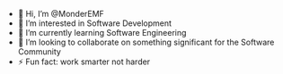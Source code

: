 - 👋 Hi, I’m @MonderEMF
- 👀 I’m interested in Software Development
- 🌱 I’m currently learning Software Engineering
- 💞️ I’m looking to collaborate on something significant for the Software Community
- ⚡ Fun fact: work smarter not harder

<!---
MonderEMF/MonderEMF is a ✨ special ✨ repository because its `README.md` (this file) appears on your GitHub profile.
You can click the Preview link to take a look at your changes.
--->
